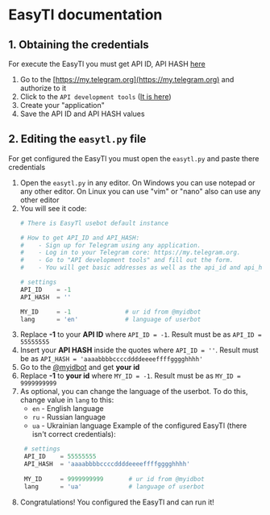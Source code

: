 # EasyTl documentation

## 1. Obtaining the credentials
For execute the EasyTl you must get API ID, API HASH [here](https://my.telegram.org)

1. Go to the [https://my.telegram.org](https://my.telegram.org) and authorize to it
2. Click to the `API development tools` ([It is here](https://my.telegram.org/apps))
3. Create your "application"
4. Save the API ID and API HASH values

## 2. Editing the `easytl.py` file
For get configured the EasyTl you must open the `easytl.py` and paste there credentials

1. Open the `easytl.py` in any editor. On Windows you can use notepad or any other editor. On Linux you can use "vim" or "nano" also can use any other editor
2. You will see it code:
    ```python
    # There is EasyTl usebot default instance
    
    # How to get API_ID and API_HASH:
    #    - Sign up for Telegram using any application.
    #    - Log in to your Telegram core: https://my.telegram.org.
    #    - Go to "API development tools" and fill out the form.
    #    - You will get basic addresses as well as the api_id and api_hash parameters
    
    # settings
    API_ID    = -1
    API_HASH  = ''
    
    MY_ID     = -1               # ur id from @myidbot
    lang      = 'en'             # language of userbot
    ```
3. Replace **-1** to your **API ID** where `API_ID = -1`. Result must be as `API_ID = 55555555`
4. Insert your **API HASH** inside the quotes where `API_ID = ''`. Result must be as `API_HASH = 'aaaabbbbccccddddeeeeffffgggghhhh'`
5. Go to the [@myidbot](https://t.me/myidbot) and get **your id**
6. Replace **-1** to **your id** where `MY_ID = -1`. Result must be as `MY_ID = 9999999999`
7. As optional, you can change the language of the userbot. To do this, change value in `lang` to this:
   - `en` - English language
   - `ru` - Russian language
   - `ua` - Ukrainian language
   Example of the configured EasyTl (there isn't correct credentials):
   ```python
    # settings
    API_ID    = 55555555
    API_HASH  = 'aaaabbbbccccddddeeeeffffgggghhhh'
    
    MY_ID     = 9999999999       # ur id from @myidbot
    lang      = 'ua'             # language of userbot
    ```
8. Congratulations! You configured the EasyTl and can run it!